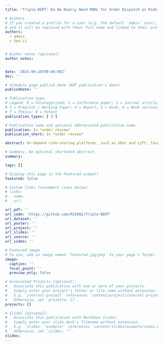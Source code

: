 ```yaml
---
title: 'Triple-BERT: Do We Really Need MARL for Order Dispatch on Ride-Sharing Platforms?'

# Authors
# If you created a profile for a user (e.g. the default `admin` user), write the username (folder name) here
# and it will be replaced with their full name and linked to their profile.
authors:
  - admin
  - Sen Li


# Author notes (optional)
author_notes:


date: '2025-09-26T00:00:00Z'
doi: ''

# Schedule page publish date (NOT publication's date).
publishDate: ''

# Publication type.
# Legend: 0 = Uncategorized; 1 = Conference paper; 2 = Journal article;
# 3 = Preprint / Working Paper; 4 = Report; 5 = Book; 6 = Book section;
# 7 = Thesis; 8 = Patent
publication_types: ['3']

# Publication name and optional abbreviated publication name.
publication: In *under review*
publication_short: In *under review*

abstract: On-demand ride-sharing platforms, such as Uber and Lyft, face the intricate real-time challenge of bundling and matching passengers—each with distinct origins and destinations—to available vehicles, all while navigating significant system uncertainties. Due to the extensive observation space arising from the large number of drivers and orders, order dispatching, though fundamentally a centralized task, is often addressed using Multi-Agent Reinforcement Learning (MARL). However, independent MARL methods fail to capture global information and exhibit poor cooperation among workers, while Centralized Training Decentralized Execution (CTDE) MARL methods suffer from the curse of dimensionality. To overcome these challenges, we propose Triple-BERT, a centralized  Single Agent Reinforcement Learning (MARL) method designed specifically for large-scale order dispatching on ride-sharing platforms. Built on a variant TD3, our approach addresses the vast action space through an action decomposition strategy that breaks down the joint action probability into individual driver action probabilities. To handle the extensive observation space, we introduce a novel BERT-based network, where parameter reuse mitigates parameter growth as the number of drivers and orders increases, and the attention mechanism effectively captures the complex relationships among the large pool of driver and orders. We validate our method  using a real-world ride-hailing dataset from Manhattan. Triple-BERT achieves approximately an 11.95% improvement over current state-of-the-art methods, with a 4.26% increase in served orders and a 22.25% reduction in pickup times. Our code, trained model parameters, and processed data are publicly available at the repository https://github.com/RS2002/Triple-BERT .

# Summary. An optional shortened abstract.
summary: 

tags: []

# Display this page in the Featured widget?
featured: false

# Custom links (uncomment lines below)
# links:
# - name: 
#   url: 

url_pdf: ''
url_code: 'https://github.com/RS2002/Triple-BERT'
url_dataset: ''
url_poster: ''
url_project: ''
url_slides: ''
url_source: ''
url_video: ''

# Featured image
# To use, add an image named `featured.jpg/png` to your page's folder.
image:
  caption: ''
  focal_point: ''
  preview_only: false

# Associated Projects (optional).
#   Associate this publication with one or more of your projects.
#   Simply enter your project's folder or file name without extension.
#   E.g. `internal-project` references `content/project/internal-project/index.md`.
#   Otherwise, set `projects: []`.
projects: []

# Slides (optional).
#   Associate this publication with Markdown slides.
#   Simply enter your slide deck's filename without extension.
#   E.g. `slides: "example"` references `content/slides/example/index.md`.
#   Otherwise, set `slides: ""`.
slides: 
---
```

